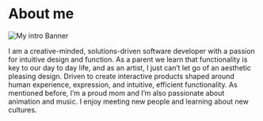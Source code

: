 # About me

![My intro Banner]([bg.jpg](https://imgur.com/3eQ49DD))

I am a creative-minded, solutions-driven software developer with a passion for intuitive design and function. As a parent we learn that functionality is key to our day to day life, and as an artist, I just can’t let go of an aesthetic pleasing design. Driven to create interactive products shaped around human experience, expression, and intuitive, efficient functionality. As mentioned before, I’m a proud mom and I’m also passionate about animation and music. I enjoy meeting new people and learning about new cultures.
